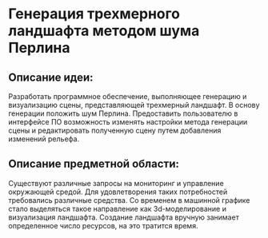 # Генерация трехмерного ландшафта методом шума Перлина

## Описание идеи: 
Разработать программное обеспечение, выполняющее генерацию и визуализацию сцены,
представляющей трехмерный ландшафт. В основу генерации положить шум Перлина. Предоставить
пользователю в интерфейсе ПО возможность изменять настройки метода генерации сцены и
редактировать полученную сцену путем добавления изменений рельефа.

## Описание предметной области:
Существуют различные запросы на мониторинг и управление окружающей средой. Для удовлетворения таких потребностей требовались различные средства. Со временем в машинной графике стало выделяться такое направление как 3d-моделирование и визуализация ландшафта. Создание ландшафта вручную занимает определенное число ресурсов, на это тратится время. 



